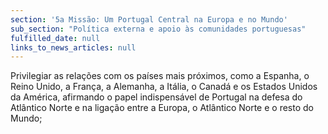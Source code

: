 ```yaml
---
section: '5a Missão: Um Portugal Central na Europa e no Mundo'
sub_section: "Política externa e apoio às comunidades portuguesas"
fulfilled_date: null
links_to_news_articles: null
---
```


Privilegiar as relações com os países mais próximos, como a Espanha, o Reino Unido, a França, a Alemanha, a Itália, o Canadá e os Estados Unidos da América, afirmando o papel indispensável de Portugal na defesa do Atlântico Norte e na ligação entre a Europa, o Atlântico Norte e o resto do Mundo;